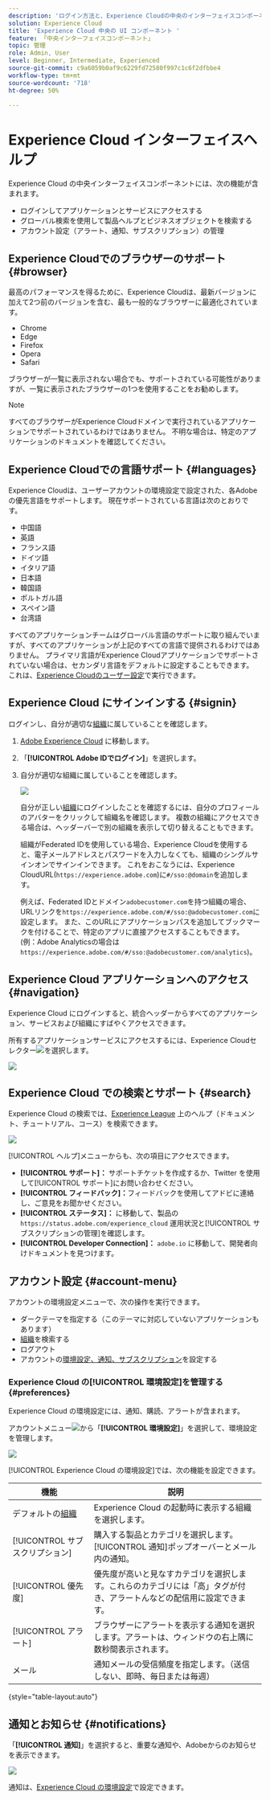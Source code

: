 ```yaml
---
description: 'ログイン方法と、Experience Cloudの中央のインターフェイスコンポーネントについて説明します。 グローバル検索、アカウント設定、インターフェイスの操作方法、ヘルプの参照方法について説明します。 '
solution: Experience Cloud
title: 'Experience Cloud 中央の UI コンポーネント '
feature: 「中央インターフェイスコンポーネント」
topic: 管理
role: Admin, User
level: Beginner, Intermediate, Experienced
source-git-commit: c9a6059b0af9c6229fd72580f997c1c6f2dfbbe4
workflow-type: tm+mt
source-wordcount: '718'
ht-degree: 50%

---
```


# Experience Cloud インターフェイスヘルプ

Experience Cloud の中央インターフェイスコンポーネントには、次の機能が含まれます。

* ログインしてアプリケーションとサービスにアクセスする
* グローバル検索を使用して製品ヘルプとビジネスオブジェクトを検索する
* アカウント設定（アラート、通知、サブスクリプション）の管理

## Experience Cloudでのブラウザーのサポート {#browser}

最高のパフォーマンスを得るために、Experience Cloudは、最新バージョンに加えて2つ前のバージョンを含む、最も一般的なブラウザーに最適化されています。

* Chrome
* Edge
* Firefox
* Opera
* Safari

ブラウザーが一覧に表示されない場合でも、サポートされている可能性がありますが、一覧に表示されたブラウザーの1つを使用することをお勧めします。

>[!NOTE]
>
>すべてのブラウザーがExperience Cloudドメインで実行されているアプリケーションでサポートされているわけではありません。 不明な場合は、特定のアプリケーションのドキュメントを確認してください。

## Experience Cloudでの言語サポート {#languages}

Experience Cloudは、ユーザーアカウントの環境設定で設定された、各Adobeの優先言語をサポートします。 現在サポートされている言語は次のとおりです。

* 中国語
* 英語
* フランス語
* ドイツ語
* イタリア語
* 日本語
* 韓国語
* ポルトガル語
* スペイン語
* 台湾語

すべてのアプリケーションチームはグローバル言語のサポートに取り組んでいますが、すべてのアプリケーションが上記のすべての言語で提供されるわけではありません。 プライマリ言語がExperience Cloudアプリケーションでサポートされていない場合は、セカンダリ言語をデフォルトに設定することもできます。 これは、[Experience Cloudのユーザー設定](https://experience.adobe.com/preferences)で実行できます。

## Experience Cloud にサインインする {#signin}

ログインし、自分が適切な[組織](organizations.md)に属していることを確認します。

1. [Adobe Experience Cloud](https://experience.adobe.com) に移動します。
1. 「**[!UICONTROL Adobe IDでログイン]**」を選択します。
1. 自分が適切な組織に属していることを確認します。

   ![](assets/organizations-menu.png)

   自分が正しい[組織](organizations.md)にログインしたことを確認するには、自分のプロフィールのアバターをクリックして組織名を確認します。 複数の組織にアクセスできる場合は、ヘッダーバーで別の組織を表示して切り替えることもできます。

   組織がFederated IDを使用している場合、Experience Cloudを使用すると、電子メールアドレスとパスワードを入力しなくても、組織のシングルサインオンでサインインできます。 これをおこなうには、Experience CloudURL(`https://experience.adobe.com`)に`#/sso:@domain`を追加します。

   例えば、Federated IDとドメイン`adobecustomer.com`を持つ組織の場合、URLリンクを`https://experience.adobe.com/#/sso:@adobecustomer.com`に設定します。 また、このURLにアプリケーションパスを追加してブックマークを付けることで、特定のアプリに直接アクセスすることもできます。 (例：Adobe Analyticsの場合は`https://experience.adobe.com/#/sso:@adobecustomer.com/analytics`)。

## Experience Cloud アプリケーションへのアクセス {#navigation}

Experience Cloud にログインすると、統合ヘッダーからすべてのアプリケーション、サービスおよび組織にすばやくアクセスできます。

所有するアプリケーションサービスにアクセスするには、Experience Cloudセレクター![](assets/menu-icon.png)を選択します。

![](assets/platform-core-services.png)

## Experience Cloud での検索とサポート {#search}

Experience Cloud の検索では、[Experience League](https://experienceleague.adobe.com/?lang=ja#home) 上のヘルプ（ドキュメント、チュートリアル、コース）を検索できます。

![](assets/search-menu.png)

[!UICONTROL ヘルプ]メニューからも、次の項目にアクセスできます。

* **[!UICONTROL サポート]：** サポートチケットを作成するか、Twitter を使用して[!UICONTROL サポート]にお問い合わせください。
* **[!UICONTROL フィードバック]：**&#x200B;フィードバックを使用してアドビに連絡し、ご意見をお聞かせください。
* **[!UICONTROL ステータス]：** に移動して、製品の `https://status.adobe.com/experience_cloud` 運用状況と[!UICONTROL サブスクリプションの管理]を確認します。
* **[!UICONTROL Developer Connection]：** `adobe.io` に移動して、開発者向けドキュメントを見つけます。

## アカウント設定 {#account-menu}

アカウントの環境設定メニューで、次の操作を実行できます。

* ダークテーマを指定する（このテーマに対応していないアプリケーションもあります）
* [組織](organizations.md)を検索する
* ログアウト
* アカウントの[環境設定、通知、サブスクリプション](#preferences)を設定する

### Experience Cloud の[!UICONTROL 環境設定]を管理する {#preferences}

Experience Cloud の環境設定には、通知、購読、アラートが含まれます。

アカウントメニュー![](assets/preferences-icon-sm.png)から「**[!UICONTROL 環境設定]**」を選択して、環境設定を管理します。

![](assets/preferences-page.png)

[!UICONTROL Experience Cloud の環境設定]では、次の機能を設定できます。

| 機能 | 説明 |
|--- |--- |
| デフォルトの[組織](organizations.md) | Experience Cloud の起動時に表示する組織を選択します。 |
| [!UICONTROL サブスクリプション] | 購入する製品とカテゴリを選択します。[!UICONTROL 通知]ポップオーバーとメール内の通知。 |
| [!UICONTROL 優先度] | 優先度が高いと見なすカテゴリを選択します。これらのカテゴリには「高」タグが付き、アラートんなどの配信用に設定できます。 |
| [!UICONTROL アラート] | ブラウザーにアラートを表示する通知を選択します。アラートは、ウィンドウの右上隅に数秒間表示されます。 |
| メール | 通知メールの受信頻度を指定します。（送信しない、即時、毎日または毎週） |

{style=&quot;table-layout:auto&quot;}

## 通知とお知らせ {#notifications}

「**[!UICONTROL 通知]**」を選択すると、重要な通知や、Adobeからのお知らせを表示できます。

![](assets/notifications-menu-small.png)

通知は、[Experience Cloud の環境設定](#preferences)で設定できます。
